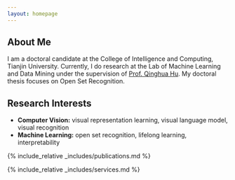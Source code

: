 ```yaml
---
layout: homepage
---
```


## About Me

I am a doctoral candidate at the College of Intelligence and Computing, Tianjin University. Currently, I do research at the Lab of Machine Learning and Data Mining under the supervision of [Prof. Qinghua Hu](https://cic.tju.edu.cn/faculty/huqinghua/index.html). My doctoral thesis focuses on Open Set Recognition.

## Research Interests

- **Computer Vision:** visual representation learning, visual language model, visual recognition
- **Machine Learning:** open set recognition, lifelong learning, interpretability

<!-- 
## News

- **[Feb. 2020]** Our paper about incremental learning is accepted to CVPR 2020.
- **[Feb. 2020]** We will host the ACM Multimedia Asia 2020 conference in Singapore!
- **[Sept. 2019]** Our paper about few-shot learning is accepted to NeurIPS 2019.
- **[Mar. 2019]** Our paper about few-shot learning is accepted to CVPR 2019.
-->

{% include_relative _includes/publications.md %}

{% include_relative _includes/services.md %}
